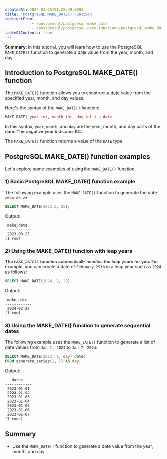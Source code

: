 ```yaml
---
createdAt: 2024-03-25T01:28:49.000Z
title: 'PostgreSQL MAKE_DATE() Function'
redirectFrom:
            - /postgresql/postgresql-make_date 
            - /postgresql/postgresql-date-functions/postgresql-make_date
tableOfContents: true
---
```


**Summary**: in this tutorial, you will learn how to use the PostgreSQL `MAKE_DATE()` function to generate a date value from the year, month, and day.

## Introduction to PostgreSQL MAKE_DATE() function

The `MAKE_DATE()` function allows you to construct a [date](/postgresql/postgresql-date) value from the specified year, month, and day values.

Here's the syntax of the `MAKE_DATE()` function:

```sql
MAKE_DATE( year int, month int, day int ) → date
```

In this syntax, `year`, `month`, and `day` are the year, month, and day parts of the date. The negative year indicates BC.

The `MAKE_DATE()` function returns a value of the `DATE` type.

## PostgreSQL MAKE_DATE() function examples

Let's explore some examples of using the `MAKE_DATE()` function.

### 1) Basic PostgreSQL MAKE_DATE() function example

The following example uses the `MAKE_DATE()` function to generate the date `2024-03-25`:

```sql
SELECT MAKE_DATE(2023,3, 25);
```

Output:

```
 make_date
------------
 2023-03-25
(1 row)
```

### 2) Using the MAKE_DATE() function with leap years

The `MAKE_DATE()` function automatically handles the leap years for you. For example, you can create a date of `February 29th` in a leap year such as `2024` as follows:

```sql
SELECT MAKE_DATE(2024, 2, 29);
```

Output:

```
 make_date
------------
 2024-02-29
(1 row)
```

### 3) Using the MAKE_DATE() function to generate sequential dates

The following example uses the `MAKE_DATE()` function to generate a list of date values from `Jan 1, 2024` to `Jan 7, 2024`:

```sql
SELECT MAKE_DATE(2023, 1, day) dates
FROM generate_series(1, 7) AS day;
```

Output:

```
   dates
------------
 2023-01-01
 2023-01-02
 2023-01-03
 2023-01-04
 2023-01-05
 2023-01-06
 2023-01-07
(7 rows)
```

## Summary

- Use the `MAKE_DATE()` function to generate a date value from the year, month, and day
